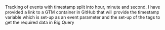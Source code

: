 Tracking of events with timestamp split into hour, minute and second. I have provided a link to a GTM container in GitHub that will provide the timestamp variable which is set-up as an event parameter and the set-up of the tags to get the required data in Big Query 
